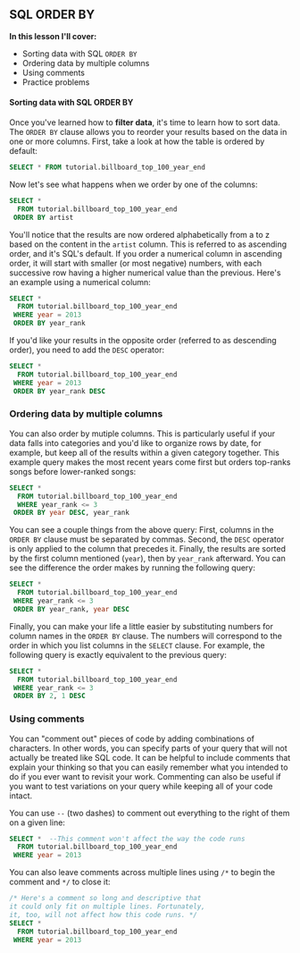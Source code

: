 ## SQL ORDER BY

**In this lesson I'll cover:**
- Sorting data with SQL `ORDER BY`
- Ordering data by multiple columns
- Using comments
- Practice problems

#### Sorting data with SQL ORDER BY

Once you've learned how to **filter data**, it's time to learn how to sort data. The `ORDER BY` clause allows you to reorder your results based on the data in one or more columns. First, take a look at how the table is ordered by default:

```sql
SELECT * FROM tutorial.billboard_top_100_year_end
```

Now let's see what happens when we order by one of the columns:

```sql
SELECT *
  FROM tutorial.billboard_top_100_year_end
 ORDER BY artist
```

You'll notice that the results are now ordered alphabetically from a to z based on the content in the `artist` column. This is referred to as ascending order, and it's SQL's default. If you order a numerical column in ascending order, it will start with smaller (or most negative) numbers, with each successive row having a higher numerical value than the previous. Here's an example using a numerical column:

```sql
SELECT *
  FROM tutorial.billboard_top_100_year_end
 WHERE year = 2013
 ORDER BY year_rank
```

If you'd like your results in the opposite order (referred to as descending order), you need to add the `DESC` operator:

```sql
SELECT *
  FROM tutorial.billboard_top_100_year_end
 WHERE year = 2013
 ORDER BY year_rank DESC
```

### Ordering data by multiple columns

You can also order by mutiple columns. This is particularly useful if your data falls into categories and you'd like to organize rows by date, for example, but keep all of the results within a given category together. This example query makes the most recent years come first but orders top-ranks songs before lower-ranked songs:

```sql
SELECT *
  FROM tutorial.billboard_top_100_year_end
  WHERE year_rank <= 3
 ORDER BY year DESC, year_rank
```

You can see a couple things from the above query: First, columns in the `ORDER BY` clause must be separated by commas. Second, the `DESC` operator is only applied to the column that precedes it. Finally, the results are sorted by the first column mentioned (`year`), then by `year_rank` afterward. You can see the difference the order makes by running the following query:

```sql
SELECT *
  FROM tutorial.billboard_top_100_year_end
 WHERE year_rank <= 3
 ORDER BY year_rank, year DESC
```

Finally, you can make your life a little easier by substituting numbers for column names in the `ORDER BY` clause. The numbers will correspond to the order in which you list columns in the `SELECT` clause. For example, the following query is exactly equivalent to the previous query:

```sql
SELECT *
  FROM tutorial.billboard_top_100_year_end
 WHERE year_rank <= 3
 ORDER BY 2, 1 DESC
```

### Using comments

You can "comment out" pieces of code by adding combinations of characters. In other words, you can specify parts of your query that will not actually be treated like SQL code. It can be helpful to include comments that explain your thinking so that you can easily remember what you intended to do if you ever want to revisit your work. Commenting can also be useful if you want to test variations on your query while keeping all of your code intact.

You can use `--` (two dashes) to comment out everything to the right of them on a given line:

```sql
SELECT *  --This comment won't affect the way the code runs
  FROM tutorial.billboard_top_100_year_end
 WHERE year = 2013
```

You can also leave comments across multiple lines using `/*` to begin the comment and `*/` to close it:

```sql
/* Here's a comment so long and descriptive that
it could only fit on multiple lines. Fortunately,
it, too, will not affect how this code runs. */
SELECT *
  FROM tutorial.billboard_top_100_year_end
 WHERE year = 2013
```